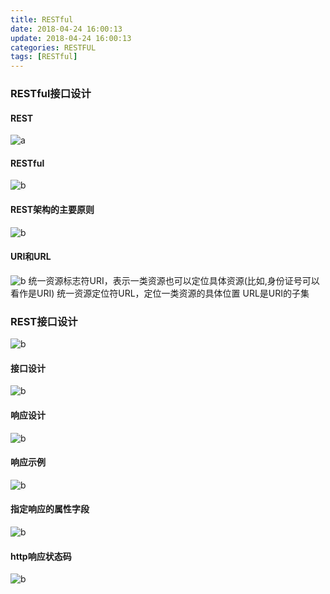```yaml
---
title: RESTful
date: 2018-04-24 16:00:13
update: 2018-04-24 16:00:13
categories: RESTFUL
tags: [RESTful]
---
```


### RESTful接口设计

#### REST
![a](https://volc1612.gitee.io/blog/images/rest/a.png)

<!-- more -->
#### RESTful

![b](https://volc1612.gitee.io/blog/images/rest/b.png)

#### REST架构的主要原则
![b](https://volc1612.gitee.io/blog/images/rest/c.png)
#### URI和URL

![b](https://volc1612.gitee.io/blog/images/rest/c.png)
统一资源标志符URI，表示一类资源也可以定位具体资源(比如,身份证号可以看作是URI)
统一资源定位符URL，定位一类资源的具体位置
URL是URI的子集

### REST接口设计

![b](https://volc1612.gitee.io/blog/images/rest/0.png)

#### 接口设计

![b](https://volc1612.gitee.io/blog/images/rest/f.png)
#### 响应设计

![b](https://volc1612.gitee.io/blog/images/rest/e.png)
#### 响应示例
![b](https://volc1612.gitee.io/blog/images/rest/g.png)
#### 指定响应的属性字段
![b](https://volc1612.gitee.io/blog/images/rest/h.png)
#### http响应状态码
![b](https://volc1612.gitee.io/blog/images/rest/i.png)
